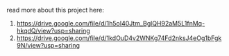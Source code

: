 read more about this project here: 
1. https://drive.google.com/file/d/1h5oI40Jtm_BglQH92aM5L1fnMq-hkqdQ/view?usp=sharing
2. https://drive.google.com/file/d/1kdOuD4v2WNKg74Fd2nksJ4eOg1bFgk9N/view?usp=sharing
